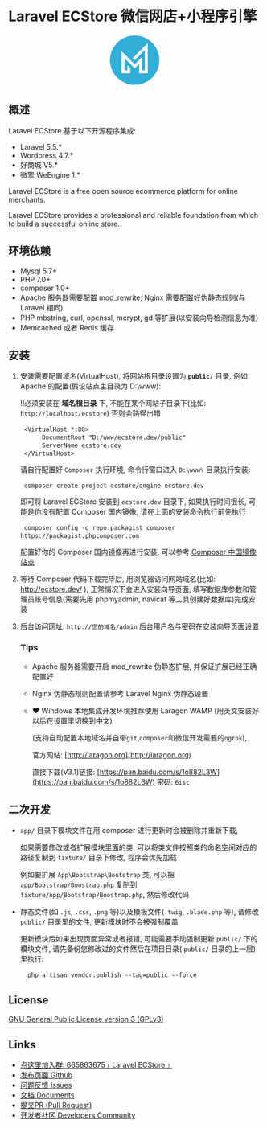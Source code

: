 
# Laravel ECStore 微信网店+小程序引擎

<p align="center"><img src="docs/static/logo.png?raw=true" title="Laravel Lifeshop" height=100></p>

## 概述

Laravel ECStore 基于以下开源程序集成:

* Laravel 5.5.*
* Wordpress 4.7.*
* 好商城 V5.*
* 微擎 WeEngine 1.*

Laravel ECStore is a free open source ecommerce platform for online merchants. 

Laravel ECStore provides a professional and reliable foundation from which to build a successful online store.

## 环境依赖

* Mysql 5.7+
* PHP 7.0+
* composer 1.0+
* Apache 服务器需要配置 mod_rewrite, Nginx 需要配置好伪静态规则(与 Laravel 相同)
* PHP mbstring, curl, openssl, mcrypt, gd 等扩展(以安装向导检测信息为准)
* Memcached 或者 Redis 缓存

## 安装


1. 安装需要配置域名(VirtualHost), 将网站根目录设置为 **`public/`** 目录, 例如 Apache 的配置(假设站点主目录为 D:\www\):

    ‼️必须安装在 **域名根目录** 下, 不能在某个网站子目录下(比如: `http://localhost/ecstore`) 否则会路径出错

        <VirtualHost *:80>
             DocumentRoot "D:/www/ecstore.dev/public"
             ServerName ecstore.dev
        </VirtualHost>

    请自行配置好 `Composer` 执行环境, 命令行窗口进入 `D:\www\` 目录执行安装:

        composer create-project ecstore/engine ecstore.dev
    
    即可将 Laravel ECStore 安装到 `ecstore.dev` 目录下, 如果执行时间很长, 可能是你没有配置 Composer 国内镜像, 请在上面的安装命令执行前先执行

        composer config -g repo.packagist composer https://packagist.phpcomposer.com

    配置好你的 Composer 国内镜像再进行安装, 可以参考 [Composer 中国镜像站点](http://www.phpcomposer.com)
    


2. 等待 Composer 代码下载完毕后, 用浏览器访问网站域名(比如: http://ecstore.dev/ ),
    正常情况下会进入安装向导页面, 填写数据库参数和管理员账号信息(需要先用 phpmyadmin, navicat 等工具创建好数据库)完成安装
    
3. 后台访问网址: `http://您的域名/admin` 后台用户名与密码在安装向导页面设置

    ### Tips
    
    - Apache 服务器需要开启 mod_rewrite 伪静态扩展, 并保证扩展已经正确配置好
    - Nginx 伪静态规则配置请参考 Laravel Nginx 伪静态设置
    - ❤️ Windows 本地集成开发环境推荐使用 Laragon WAMP (用英文安装好以后在设置里切换到中文)
    
        (支持自动配置本地域名并自带`git`,`composer`和微信开发需要的`ngrok`), 
        
        官方网站: [http://laragon.org](http://laragon.org)
    
        直接下载(V3.1)链接: [https://pan.baidu.com/s/1o882L3W](https://pan.baidu.com/s/1o882L3W) 密码: `6isc`
    
## 二次开发

- `app/` 目录下模块文件在用 composer 进行更新时会被删除并重新下载, 

    如果需要修改或者扩展模块里面的类, 可以将类文件按照类的命名空间对应的路径复制到 `fixture/` 目录下修改, 程序会优先加载
    
    例如要扩展 `App\Bootstrap\Bootstrap` 类, 可以把 `app/Bootstrap/Boostrap.php` 复制到 `fixture/App/Bootstrap/Boostrap.php`, 然后修改代码
    
- 静态文件(如 `.js`, `.css`, `.png` 等)以及模板文件(`.twig`, `.blade.php` 等), 请修改 `public/` 目录里的文件, 更新模块时不会被强制覆盖

    更新模块后如果出现页面异常或者报错, 可能需要手动强制更新 `public/` 下的模块文件, 请先备份您修改过的文件然后在项目目录( `public/` 目录的上一层)里执行:
    
        php artisan vendor:publish --tag=public --force 
        

## License

[GNU General Public License version 3 (GPLv3)](https://github.com/opencart/opencart/blob/master/license.txt)

## Links

- [点这里加入群: 665863675﹝Laravel ECStore﹞](https://jq.qq.com/?_wv=1027&k=5qYJy7I)
- [发布页面 Github](https://ecstore.github.io/engine/)
- [问题反馈 Issues](https://github.com/ecstore/ecstore/issues)
- [文档 Documents](https://github.com/ecstore/ecstore/wiki)
- [提交PR (Pull Request)](https://github.com/ecstore/ecstore/pulls)
- [开发者社区 Developers Community](https://community.shopes.cn)

